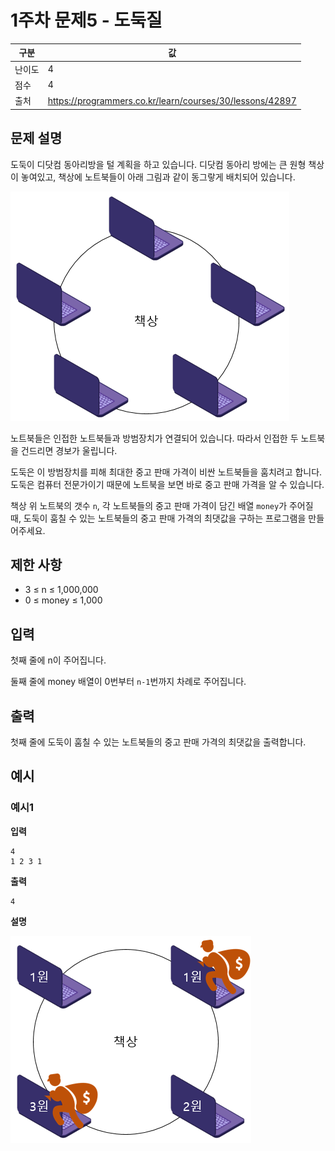 # 1주차 문제5 - 도둑질

|구분|값|
|---|---|
|난이도|4|
|점수|4|
|출처|https://programmers.co.kr/learn/courses/30/lessons/42897|

## 문제 설명
도둑이 디닷컴 동아리방을 털 계획을 하고 있습니다. 디닷컴 동아리 방에는 큰 원형 책상이 놓여있고, 책상에 노트북들이 아래 그림과 같이 동그랗게 배치되어 있습니다.

![description](./images/description.png)

노트북들은 인접한 노트북들과 방범장치가 연결되어 있습니다. 따라서 인접한 두 노트북을 건드리면 경보가 울립니다.

도둑은 이 방범장치를 피해 최대한 중고 판매 가격이 비싼 노트북들을 훔치려고 합니다. 도둑은 컴퓨터 전문가이기 때문에 노트북을 보면 바로 중고 판매 가격을 알 수 있습니다.

책상 위 노트북의 갯수 `n`, 각 노트북들의 중고 판매 가격이 담긴 배열 `money`가 주어질 때, 도둑이 훔칠 수 있는 노트북들의 중고 판매 가격의 최댓값을 구하는 프로그램을 만들어주세요.

## 제한 사항
- 3 ≤ n ≤ 1,000,000
- 0 ≤ money ≤ 1,000

## 입력
첫째 줄에 n이 주어집니다.

둘째 줄에 money 배열이 0번부터 `n-1`번까지 차례로 주어집니다.

## 출력
첫째 줄에 도둑이 훔칠 수 있는 노트북들의 중고 판매 가격의 최댓값을 출력합니다.

## 예시
### 예시1
**입력**

```
4
1 2 3 1
```

**출력**
```
4
```

**설명**

![example1](./images/example1.png)
